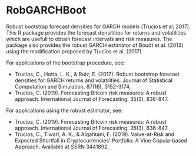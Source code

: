 # RobGARCHBoot
Robust bootstrap forecast densities for GARCH models (Trucíos et al; 2017). 
This R package provides the forecast densitities for returns and volatilities which are usefull to obtain forecast intervals and risk measures. 
The package also provides the robust GARCH estimator of Boudt et al. (2013) using the modification proposed by Trucíos et al. (2017)

For applications of the bootstrap procedure, see:
- Trucíos, C., Hotta, L. K., & Ruiz, E. (2017). Robust bootstrap forecast densities for GARCH returns and volatilities. Journal of Statistical Computation and Simulation, 87(16), 3152-3174.
- Trucíos, C. (2019). Forecasting Bitcoin risk measures: A robust approach. International Journal of Forecasting, 35(3), 836-847.

For applications using the robust estimator, see:
- Trucíos, C. (2019). Forecasting Bitcoin risk measures: A robust approach. International Journal of Forecasting, 35(3), 836-847.
- Trucíos, C., Tiwari, A. K., & Alqahtani, F. (2019). Value-at-Risk and Expected Shortfall in Cryptocurrencies' Portfolio: A Vine Copula-based Approach. Available at SSRN 3441892.

